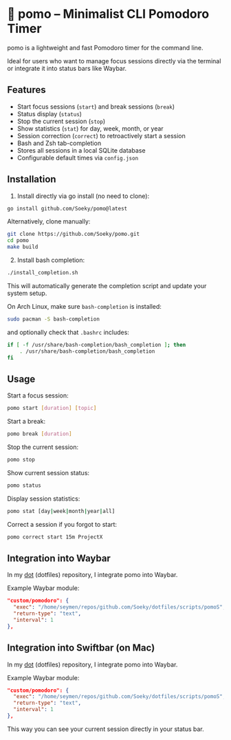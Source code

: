 # 🍅 pomo – Minimalist CLI Pomodoro Timer

pomo is a lightweight and fast Pomodoro timer for the command line.

Ideal for users who want to manage focus sessions directly via the terminal or integrate it into status bars like Waybar.

## Features

- Start focus sessions (`start`) and break sessions (`break`)
- Status display (`status`)
- Stop the current session (`stop`)
- Show statistics (`stat`) for day, week, month, or year
- Session correction (`correct`) to retroactively start a session
- Bash and Zsh tab-completion
- Stores all sessions in a local SQLite database
- Configurable default times via `config.json`

## Installation

1. Install directly via go install (no need to clone):

```bash
go install github.com/Soeky/pomo@latest
```

Alternatively, clone manually:

```bash
git clone https://github.com/Soeky/pomo.git
cd pomo
make build
```

2. Install bash completion:

```bash
./install_completion.sh
```

This will automatically generate the completion script and update your system setup.  

On Arch Linux, make sure `bash-completion` is installed:

```bash
sudo pacman -S bash-completion
```
and optionally check that `.bashrc` includes:

```bash
if [ -f /usr/share/bash-completion/bash_completion ]; then
    . /usr/share/bash-completion/bash_completion
fi
```

## Usage

Start a focus session:

```bash
pomo start [duration] [topic]
```

Start a break:

```bash
pomo break [duration]
```

Stop the current session:

```bash
pomo stop
```

Show current session status:

```bash
pomo status
```

Display session statistics:

```bash
pomo stat [day|week|month|year|all]
```

Correct a session if you forgot to start:

```bash
pomo correct start 15m ProjectX
```

## Integration into Waybar

In my [dot](https://github.com/Soeky/dot) (dotfiles) repository, I integrate pomo into Waybar.

Example Waybar module:

```json
"custom/pomodoro": {
  "exec": "/home/seymen/repos/github.com/Soeky/dotfiles/scripts/pomoS",
  "return-type": "text",
  "interval": 1
},
```

## Integration into Swiftbar (on Mac)

In my [dot](https://github.com/Soeky/dot) (dotfiles) repository, I integrate pomo into Waybar.

Example Waybar module:

```json
"custom/pomodoro": {
  "exec": "/home/seymen/repos/github.com/Soeky/dotfiles/scripts/pomoS",
  "return-type": "text",
  "interval": 1
},
```

This way you can see your current session directly in your status bar.
